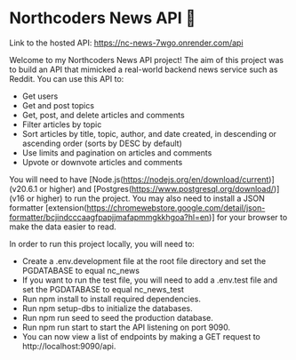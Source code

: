 # Northcoders News API 📰

Link to the hosted API: https://nc-news-7wgo.onrender.com/api

Welcome to my Northcoders News API project! The aim of this project was to build an API that mimicked a real-world backend news service such as Reddit. You can use this API to:

- Get users
- Get and post topics
- Get, post, and delete articles and comments
- Filter articles by topic
- Sort articles by title, topic, author, and date created, in descending or ascending order (sorts by DESC by default)
- Use limits and pagination on articles and comments
- Upvote or downvote articles and comments

You will need to have [Node.js(https://nodejs.org/en/download/current)] (v20.6.1 or higher) and [Postgres(https://www.postgresql.org/download/)] (v16 or higher) to run the project. You may also need to install a JSON formatter [extension(https://chromewebstore.google.com/detail/json-formatter/bcjindcccaagfpapjjmafapmmgkkhgoa?hl=en)] for your browser to make the data easier to read.

In order to run this project locally, you will need to:

- Create a .env.development file at the root file directory and set the PGDATABASE to equal nc_news
- If you want to run the test file, you will need to add a .env.test file and set the PGDATABASE to equal nc_news_test
- Run npm install to install required dependencies.
- Run npm setup-dbs to initialize the databases.
- Run npm run seed to seed the production database.
- Run npm run start to start the API listening on port 9090.
- You can now view a list of endpoints by making a GET request to http://localhost:9090/api.

